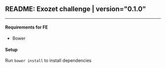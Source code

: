 ## README: Exozet challenge | version="0.1.0"
---------------------------------------------------
#### Requirements for FE

* Bower

#### Setup

Run `bower install` to install dependencies